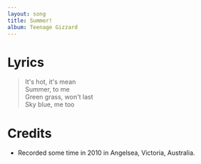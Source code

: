 ```yaml
---
layout: song
title: Summer!
album: Teenage Gizzard
---
```


# Lyrics

> It's hot, it's mean  
> Summer, to me  
> Green grass, won't last  
> Sky blue, me too   

# Credits

* Recorded some time in 2010 in Angelsea, Victoria, Australia.  

